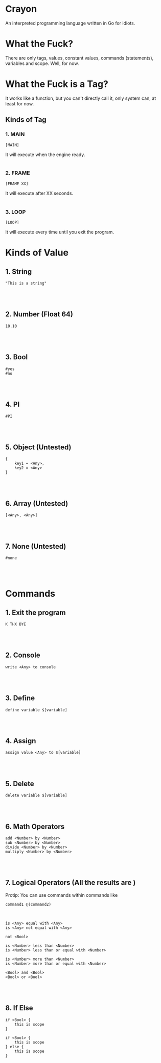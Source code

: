 # Crayon
An interpreted programming language written in Go for idiots.

# What the Fuck?
There are only tags, values, constant values, commands (statements), variables and scope. Well, for now.

# What the Fuck is a Tag?
It works like a function, but you can't directly call it, only system can, at least for now.

## Kinds of Tag
### 1. MAIN
```
[MAIN]
```
It will execute when the engine ready.
<br />
<br />

### 2. FRAME
```
[FRAME XX]
```
It will execute after XX seconds.
<br />
<br />

### 3. LOOP
```
[LOOP]
```
It will execute every time until you exit the program.

# Kinds of Value
## 1. String
```
"This is a string"
```
<br />
<br />

## 2. Number (Float 64)
```
10.10
```
<br />
<br />

## 3. Bool
```
#yes
#no
```
<br />
<br />

## 4. PI
```
#PI
```
<br />
<br />

## 5. Object (Untested)
```
{
    key1 = <Any>,
    key2 = <Any>
}
```
<br />
<br />

## 6. Array (Untested)
```
[<Any>, <Any>]
```
<br />
<br />

## 7. None (Untested)
```
#none
```
<br />
<br />


# Commands
## 1. Exit the program
```
K THX BYE
```
<br />
<br />

## 2. Console
```
write <Any> to console
```
<br />
<br />

## 3. Define
```
define variable $[variable]
```
<br />
<br />

## 4. Assign
```
assign value <Any> to $[variable]
```
<br />
<br />

## 5. Delete 
```
delete variable $[variable]
```
<br />
<br />

## 6. Math Operators
```
add <Number> by <Number>
sub <Number> by <Number>
divide <Number> by <Number>
multiply <Number> by <Number>
```
<br />
<br />

## 7. Logical Operators (All the results are <Bool>)
Protip: You can use commands within commands like
```
command1 @(command2)
```
<br />

```
is <Any> equal with <Any>
is <Any> not equal with <Any> 

not <Bool>

is <Number> less than <Number>
is <Number> less than or equal with <Number>

is <Number> more than <Number>
is <Number> more than or equal with <Number>

<Bool> and <Bool>
<Bool> or <Bool>
```
<br />
<br />

## 8. If Else
```
if <Bool> {
    this is scope
}

if <Bool> {
    this is scope
} else {
    this is scope
}
```
<br />
<br />